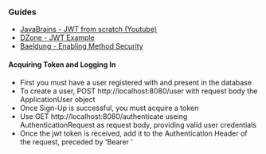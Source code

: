 ### Guides
* [JavaBrains - JWT from scratch (Youtube)](https://www.youtube.com/watch?v=X80nJ5T7YpE&t=1806s)
* [DZone - JWT Example](https://dzone.com/articles/spring-boot-security-json-web-tokenjwt-hello-world)
* [Baeldung - Enabling Method Security](https://www.baeldung.com/spring-security-method-security)

#### Acquiring Token and Logging In
* First you must have a user registered with and present in the database
* To create a user, POST http://localhost:8080/user with request body the ApplicationUser object
* Once Sign-Up is successful, you must acquire a token
* Use GET http://localhost:8080/authenticate useing AuthenticationRequest as request body, providing valid user credentials
* Once the jwt token is received, add it to the Authentication Header of the request, preceded by 'Bearer '     